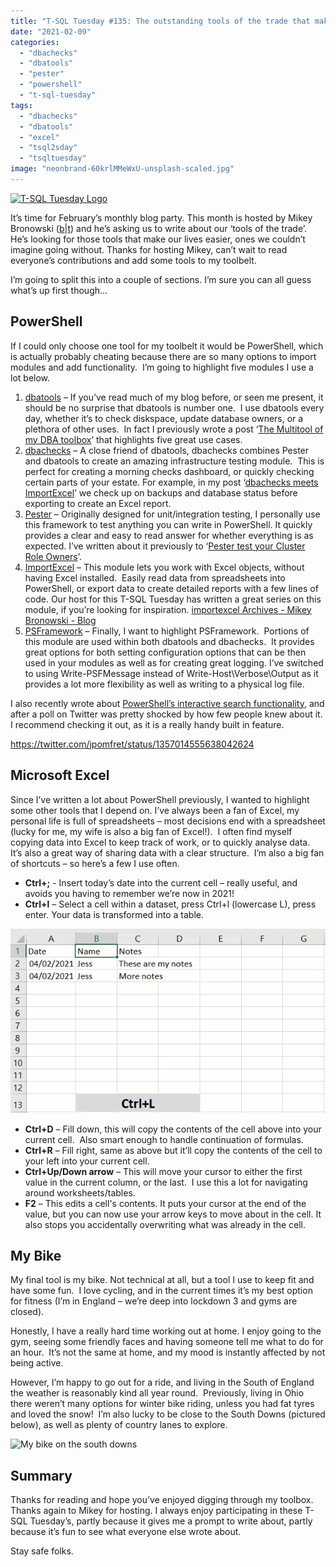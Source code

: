 ```yaml
---
title: "T-SQL Tuesday #135: The outstanding tools of the trade that make your job awesome"
date: "2021-02-09"
categories:
  - "dbachecks"
  - "dbatools"
  - "pester"
  - "powershell"
  - "t-sql-tuesday"
tags:
  - "dbachecks"
  - "dbatools"
  - "excel"
  - "tsql2sday"
  - "tsqltuesday"
image: "neonbrand-60krlMMeWxU-unsplash-scaled.jpg"
---
```


[![T-SQL Tuesday Logo](tsqltues.png)](https://www.bronowski.it/blog/2021/02/t-sql-tuesday-135-the-outstanding-tools-of-the-trade-that-make-your-job-awesome/)

It’s time for February’s monthly blog party. This month is hosted by Mikey Bronowski ([b](https://www.bronowski.it/blog)|[t](https://twitter.com/MikeyBronowski)) and he’s asking us to write about our ‘tools of the trade’.  He’s looking for those tools that make our lives easier, ones we couldn’t imagine going without. Thanks for hosting Mikey, can’t wait to read everyone’s contributions and add some tools to my toolbelt.

I’m going to split this into a couple of sections. I’m sure you can all guess what’s up first though…

## PowerShell

If I could only choose one tool for my toolbelt it would be PowerShell, which is actually probably cheating because there are so many options to import modules and add functionality.  I’m going to highlight five modules I use a lot below.

1. [dbatools](https://github.com/sqlcollaborative/dbatools) – If you’ve read much of my blog before, or seen me present, it should be no surprise that dbatools is number one.  I use dbatools every day, whether it’s to check diskspace, update database owners, or a plethora of other uses.  In fact I previously wrote a post ‘[The Multitool of my DBA toolbox](https://jesspomfret.com/t-sql-tuesday-101/)’ that highlights five great use cases.
2. [dbachecks](https://github.com/sqlcollaborative/dbachecks) – A close friend of dbatools, dbachecks combines Pester and dbatools to create an amazing infrastructure testing module.  This is perfect for creating a morning checks dashboard, or quickly checking certain parts of your estate. For example, in my post ‘[dbachecks meets ImportExcel](https://jesspomfret.com/dbachecks-importexcel/)’ we check up on backups and database status before exporting to create an Excel report.
3. [Pester](https://github.com/pester/Pester) – Originally designed for unit/integration testing, I personally use this framework to test anything you can write in PowerShell. It quickly provides a clear and easy to read answer for whether everything is as expected. I’ve written about it previously to ‘[Pester test your Cluster Role Owners](https://jesspomfret.com/pester-test-cluster-role-owners/)’.
4. [ImportExcel](https://github.com/dfinke/ImportExcel) – This module lets you work with Excel objects, without having Excel installed.  Easily read data from spreadsheets into PowerShell, or export data to create detailed reports with a few lines of code. Our host for this T-SQL Tuesday has written a great series on this module, if you’re looking for inspiration. [importexcel Archives - Mikey Bronowski - Blog](https://www.bronowski.it/blog/tag/importexcel/)
5. [PSFramework](https://github.com/PowershellFrameworkCollective/psframework) – Finally, I want to highlight PSFramework.  Portions of this module are used within both dbatools and dbachecks.  It provides great options for both setting configuration options that can be then used in your modules as well as for creating great logging. I’ve switched to using Write-PSFMessage instead of Write-Host\\Verbose\\Output as it provides a lot more flexibility as well as writing to a physical log file.

I also recently wrote about [PowerShell’s interactive search functionality](https://jesspomfret.com/psreadline-search-history/), and after a poll on Twitter was pretty shocked by how few people knew about it.  I recommend checking it out, as it is a really handy built in feature.

https://twitter.com/jpomfret/status/1357014555638042624

## Microsoft Excel

Since I’ve written a lot about PowerShell previously, I wanted to highlight some other tools that I depend on. I’ve always been a fan of Excel, my personal life is full of spreadsheets – most decisions end with a spreadsheet (lucky for me, my wife is also a big fan of Excel!).  I often find myself copying data into Excel to keep track of work, or to quickly analyse data.  It’s also a great way of sharing data with a clear structure.  I’m also a big fan of shortcuts – so here’s a few I use often.

- **Ctrl+;** - Insert today’s date into the current cell – really useful, and avoids you having to remember we’re now in 2021!
- **Ctrl+l** – Select a cell within a dataset, press Ctrl+l (lowercase L), press enter. Your data is transformed into a table.

![Gif showing using Ctrl+L in Excel to create a table](ctrlL.gif)

- **Ctrl+D** – Fill down, this will copy the contents of the cell above into your current cell.  Also smart enough to handle continuation of formulas.
- **Ctrl+R** – Fill right, same as above but it’ll copy the contents of the cell to your left into your current cell.
- **Ctrl+Up/Down arrow** – This will move your cursor to either the first value in the current column, or the last.  I use this a lot for navigating around worksheets/tables.
- **F2** – This edits a cell's contents. It puts your cursor at the end of the value, but you can now use your arrow keys to move about in the cell. It also stops you accidentally overwriting what was already in the cell.

## My Bike

My final tool is my bike. Not technical at all, but a tool I use to keep fit and have some fun.  I love cycling, and in the current times it’s my best option for fitness (I’m in England – we’re deep into lockdown 3 and gyms are closed). 

Honestly, I have a really hard time working out at home. I enjoy going to the gym, seeing some friendly faces and having someone tell me what to do for an hour.  It’s not the same at home, and my mood is instantly affected by not being active.

However, I’m happy to go out for a ride, and living in the South of England the weather is reasonably kind all year round.  Previously, living in Ohio there weren’t many options for winter bike riding, unless you had fat tyres and loved the snow!  I’m also lucky to be close to the South Downs (pictured below), as well as plenty of country lanes to explore.

![My bike on the south downs](Bike_SouthDowns-1024x768.jpg)

## Summary

Thanks for reading and hope you’ve enjoyed digging through my toolbox. Thanks again to Mikey for hosting. I always enjoy participating in these T-SQL Tuesday’s, partly because it gives me a prompt to write about, partly because it’s fun to see what everyone else wrote about.

Stay safe folks.
